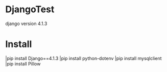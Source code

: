 # DjangoTest
django version 4.1.3

# Install
|pip install Django==4.1.3
|pip install python-dotenv
|pip install mysqlclient
|pip install Pillow
